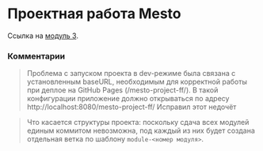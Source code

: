# Проектная работа Mesto

Ссылка на [модуль 3](https://Pobedinskiy-David.github.io/mesto-project-ff/).

### Комментарии

> Проблема с запуском проекта в dev-режиме была связана с установленным baseURL, необходимым для корректной работы при деплое на GitHub Pages (/mesto-project-ff/). 
> В такой конфигурации приложение должно открываться по адресу http://localhost:8080/mesto-project-ff/
> Исправил этот недочёт

> Что касается структуры проекта: поскольку сдача всех модулей единым коммитом невозможна, под каждый из них будет создана отдельная ветка по шаблону `module-<номер модуля>`.